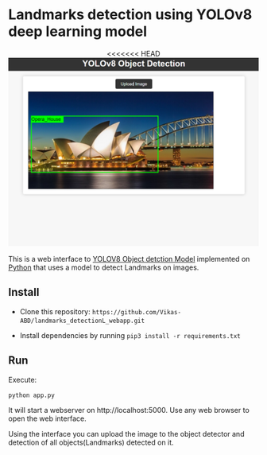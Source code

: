# Landmarks detection using YOLOv8 deep learning model

<div align="center">
<<<<<<< HEAD
    <img src="Screenshot 2023-09-26 184005.png"/>

</div>


<!-- The source code for [this](https://dev.to/andreygermanov/a-practical-introduction-to-object-detection-with-yolov8-neural-network-3n8c) article. -->

This is a web interface to [YOLOV8 Object detction  Model](https://pyimagesearch.com/2022/02/21/u-net-image-segmentation-in-keras/) 
implemented on [Python](https://www.python.org) that uses a model to detect Landmarks on images.

## Install

* Clone this repository: `https://github.com/Vikas-ABD/landmarks_detectionL_webapp.git`

* Install dependencies by running `pip3 install -r requirements.txt`

## Run

Execute:

```
python app.py

```

It will start a webserver on http://localhost:5000. Use any web browser to open the web interface.

Using the interface you can upload the image to the object detector and detection of all objects(Landmarks) detected on it.
